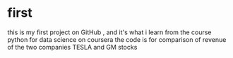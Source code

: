 # first 
this is my first project on GitHub , and it's what i learn from the course python for data science on coursera 
the code is for comparison of revenue of the two companies TESLA and GM stocks
